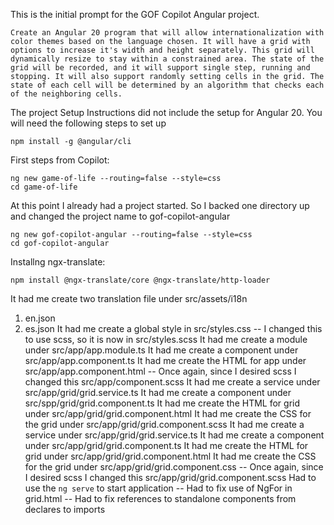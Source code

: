 This is the initial prompt for the GOF Copilot Angular project.
```
Create an Angular 20 program that will allow internationalization with color themes based on the language chosen. It will have a grid with options to increase it's width and height separately. This grid will dynamically resize to stay within a constrained area. The state of the grid will be recorded, and it will support single step, running and stopping. It will also support randomly setting cells in the grid. The state of each cell will be determined by an algorithm that checks each of the neighboring cells.
```
The project Setup Instructions did not include the setup for Angular 20. You will need the following steps to set up 
```
npm install -g @angular/cli
```
First steps from Copilot:
```
ng new game-of-life --routing=false --style=css
cd game-of-life
```
At this point I already had a project started. So I backed one directory up and changed the project name to gof-copilot-angular
```
ng new gof-copilot-angular --routing=false --style=css
cd gof-copilot-angular
```
Installng ngx-translate:
```
npm install @ngx-translate/core @ngx-translate/http-loader
```
It had me create two translation file under src/assets/i18n
1. en.json
2. es.json
It had me create a global style in src/styles.css
-- I changed this to use scss, so it is now in src/styles.scss
It had me create a module under src/app/app.module.ts
It had me create a component under src/app/app.component.ts
It had me create the HTML for app under src/app/app.component.html
-- Once again, since I desired scss I changed this src/app/component.scss
It had me create a service under src/app/grid/grid.service.ts
It had me create a component under src/spp/grid/grid.component.ts
It had me create the HTML for grid under src/app/grid/grid.component.html
It had me create the CSS for the grid under src/app/grid/grid.component.scss
It had me create a service under src/app/grid/grid.service.ts
It had me create a component under src/app/grid/grid.component.ts
It had me create the HTML for grid under src/app/grid/grid.component.html
It had me create the CSS for the grid under src/app/grid/grid.component.css
-- Once again, since I desired scss I changed this src/app/grid/grid.component.scss
Had to use the ```ng serve``` to start application
-- Had to fix use of NgFor in grid.html
-- Had to fix references to standalone components from declares to imports
